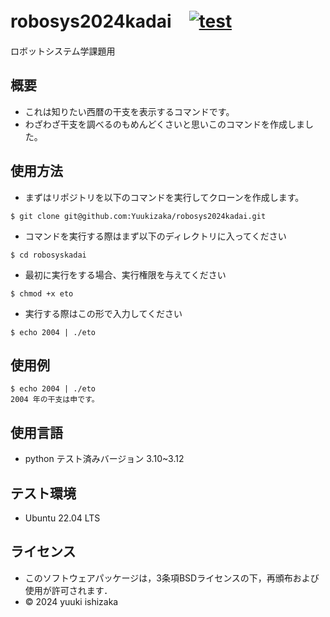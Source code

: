 # robosys2024kadai　[![test](https://github.com/Yuukizaka/robosys2024kadai/actions/workflows/test.yml/badge.svg)](https://github.com/Yuukizaka/robosys2024kadai/actions/workflows/test.yml)
ロボットシステム学課題用
## 概要

- これは知りたい西暦の干支を表示するコマンドです。
- わざわざ干支を調べるのもめんどくさいと思いこのコマンドを作成しました。

## 使用方法
- まずはリポジトリを以下のコマンドを実行してクローンを作成します。
```
$ git clone git@github.com:Yuukizaka/robosys2024kadai.git
```

- コマンドを実行する際はまず以下のディレクトリに入ってください
```
$ cd robosyskadai
```

- 最初に実行をする場合、実行権限を与えてください
```
$ chmod +x eto
```

- 実行する際はこの形で入力してください
```
$ echo 2004 | ./eto
```

## 使用例
```
$ echo 2004 | ./eto
2004 年の干支は申です。
```
## 使用言語
- python
    テスト済みバージョン 3.10~3.12	

## テスト環境

- Ubuntu 22.04 LTS

## ライセンス
- このソフトウェアパッケージは，3条項BSDライセンスの下，再頒布および使用が許可されます．
- © 2024 yuuki ishizaka

